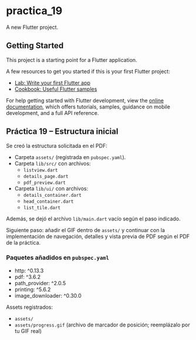 # practica_19

A new Flutter project.

## Getting Started

This project is a starting point for a Flutter application.

A few resources to get you started if this is your first Flutter project:

- [Lab: Write your first Flutter app](https://docs.flutter.dev/get-started/codelab)
- [Cookbook: Useful Flutter samples](https://docs.flutter.dev/cookbook)

For help getting started with Flutter development, view the
[online documentation](https://docs.flutter.dev/), which offers tutorials,
samples, guidance on mobile development, and a full API reference.

## Práctica 19 – Estructura inicial

Se creó la estructura solicitada en el PDF:

- Carpeta `assets/` (registrada en `pubspec.yaml`).
- Carpeta `lib/src/` con archivos:
	- `listview.dart`
	- `details_page.dart`
	- `pdf_preview.dart`
- Carpeta `lib/ui/` con archivos:
	- `details_container.dart`
	- `head_container.dart`
	- `list_tile.dart`

Además, se dejó el archivo `lib/main.dart` vacío según el paso indicado.

Siguiente paso: añadir el GIF dentro de `assets/` y continuar con la implementación de navegación, detalles y vista previa de PDF según el PDF de la práctica.

### Paquetes añadidos en `pubspec.yaml`

- http: ^0.13.3
- pdf: ^3.6.2
- path_provider: ^2.0.5
- printing: ^5.6.2
- image_downloader: ^0.30.0

Assets registrados:

- `assets/`
- `assets/progress.gif` (archivo de marcador de posición; reemplázalo por tu GIF real)
